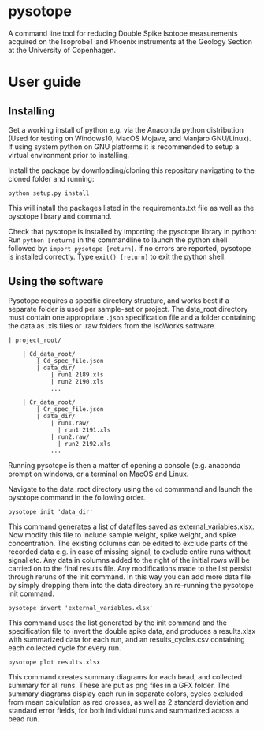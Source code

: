 # pysotope

A command line tool for reducing Double Spike Isotope measurements
acquired on the IsoprobeT and Phoenix instruments at the Geology Section
at the University of Copenhagen. 


# User guide

## Installing

Get a working install of python e.g. via the Anaconda python distribution
(Used for testing on Windows10, MacOS Mojave, and Manjaro GNU/Linux). If
using system python on GNU platforms it  is recommended to setup a virtual
environment prior to installing.

Install the package by downloading/cloning this repository navigating to
the cloned folder and running:

``` 
python setup.py install
```

This will install the packages listed in the requirements.txt file as well
as the pysotope library and command.

Check that pysotope is installed by importing the pysotope library in
python: Run ```python [return]``` in the commandline to launch the python
shell followed by: ```import pysotope [return]```. If no errors are
reported, pysotope is installed correctly. Type ```exit() [return]``` to
exit the python shell.


## Using the software

Pysotope requires a specific directory structure, and works best if
a separate folder is used per sample-set or project. The data_root directory
must contain one appropriate `.json` specification file and a folder
containing the data as .xls files or .raw folders from the IsoWorks
software. 

```
| project_root/

    | Cd_data_root/
        | Cd_spec_file.json
        | data_dir/
            | run1 2189.xls
            | run2 2190.xls
            ...
            
    | Cr_data_root/
        | Cr_spec_file.json
        | data_dir/
            | run1.raw/
              | run1 2191.xls
            | run2.raw/
              | run2 2192.xls
            ...

```

Running pysotope is then a matter of opening a console (e.g. anaconda
prompt on windows, or a terminal on MacOS and Linux. 

Navigate to the data_root directory using the `cd` commmand and launch the
pysotope command in the following order.

```
pysotope init 'data_dir'
```

This command generates a list of datafiles saved as external_variables.xlsx. Now
modify this file to include sample weight, spike weight, and spike concentration.
The existing columns can be edited to exclude parts of the recorded data e.g. in
case of missing signal, to exclude entire runs without signal etc.
Any data in columns added to the right of the initial rows will be carried
on to the final results file. Any modifications made to the list persist
through reruns of the init command. In this way you can add more data file
by simply dropping them into the data directory an re-running the pysotope init
command.

```
pysotope invert 'external_variables.xlsx'
```

This command uses the list generated by the init command and the
specification file to invert the double spike data, and produces
a results.xlsx with summarized data for each run, and an
results_cycles.csv containing each collected cycle for every run.

```
pysotope plot results.xlsx
```

This command creates summary diagrams for each bead, and collected summary
for all runs. These are put as png files in a GFX folder. The summary
diagrams display each run in separate colors, cycles excluded from mean
calculation as red crosses, as well as 2 standard deviation and standard
error fields, for both individual runs and summarized across a bead run.














